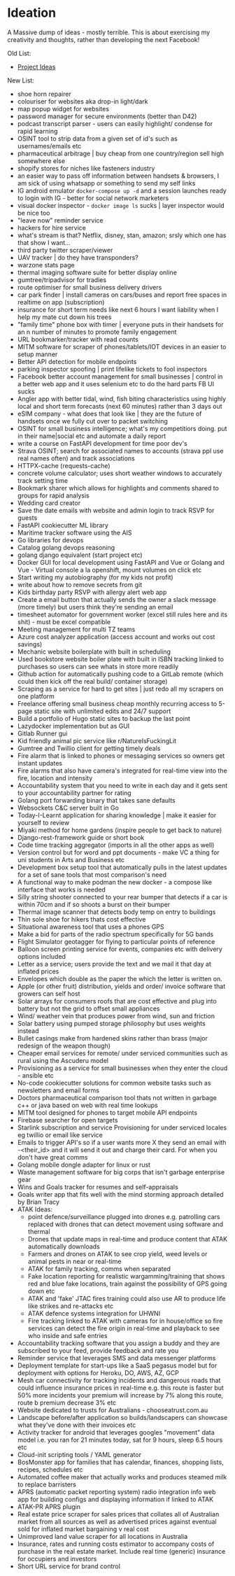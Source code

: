 # Ideation

A Massive dump of ideas - mostly terrible. This is about exercising my creativity 
and thoughts, rather than developing the next Facebook!

Old List: 

- [Project Ideas](Project-Ideas)

New List:

- shoe horn repairer
- colouriser for websites aka drop-in light/dark
- map popup widget for websites
- password manager for secure environments (better than D42)
- podcast transcript parser - users can easily highlight/ condense for rapid learning
- OSINT tool to strip data from a given set of id's such as usernames/emails etc
- pharmaceutical arbitrage | buy cheap from one country/region sell high somewhere else
- shopify stores for niches like fasteners industry
- an easier way to pass off information between handsets & browsers, I am sick of using whatsapp or something to send my self links
- IG android emulator `docker-compose up -d` and a session launches ready to login with IG - better for social network marketers
- visual docker inspector - `docker image ls` sucks | layer inspector would be nice too
- "leave now" reminder service
- hackers for hire service
- what's stream is that? Netflix, disney, stan, amazon; srsly which one has that show I want...
- third party twitter scraper/viewer
- UAV tracker | do they have transponders?
- warzone stats page
- thermal imaging software suite for better display online
- gumtree/tripadvisor for tradies
- route optimiser for small business delivery drivers
- car park finder | install cameras on cars/buses and report free spaces in realtime on app (subscription)
- insurance for short term needs like next 6 hours I want liability when I help my mate cut down his trees
- "family time" phone box with timer | everyone puts in their handsets for an n number of minutes to promote family engagement
- URL bookmarker/tracker with read counts
- MITM software for scraper of phones/tablets/IOT devices in an easier to setup manner
- Better API detection for mobile endpoints
- parking inspector spoofing | print lifelike tickets to fool inspectors
- Facebook better account management for small businesses | control in a better web app and it uses selenium etc to do the hard parts FB UI sucks
- Angler app with better tidal, wind, fish biting characteristics using highly local and short term forecasts (next 60 minutes) rather than 3 days out
- eSIM company - what does that look like | they are the future of handsets once we fully cut over to packet switching
- OSINT for small business intelligence; what's my competitiors doing. put in their name|social etc and automate a daily report
- write a course on FastAPI development for time poor dev's
- Strava OSINT; search for associated names to accounts (strava ppl use real names often) and track associations
- HTTPX-cache (requests-cache)
- concrete volume calculator; uses short weather windows to accurately track setting time 
- Bookmark sharer which allows for highlights and comments shared to groups for rapid analysis
- Wedding card creator
- Save the date emails with website and admin login to track RSVP for guests
- FastAPI cookiecutter ML library
- Maritime tracker software using the AIS
- Go libraries for devops
- Catalog golang devops reasoning
- golang django equivalent (start project etc)
- Docker GUI for local development using FastAPI and Vue or Golang and Vue - Virtual console a la openshift, mount volumes on click etc
- Start writing my autobiography (for my kids not profit)
- write about how to remove secrets from git
- Kids birthday party RSVP with allergy alert web app
- Create a email button that actually sends the owner a slack message (more timely) but users think they're sending an email
- timesheet automator for government worker (excel still rules here and its shit) - must be excel compatible
- Meeting management for multi TZ teams
- Azure cost analyzer application (access account and works out cost savings)
- Mechanic website boilerplate with built in scheduling
- Used bookstore website boiler plate with built in ISBN tracking linked to purchases so users can see whats in store more readily
- Github action for automatically pushing code to a GitLab remote (which could then kick off the real build/ container storage)
- Scraping as a service for hard to get sites | just redo all my scrapers on one platform
- Freelance offering small business cheap monthly recurring access to 5-page static site with unlimited edits and 24/7 support
- Build a portfolio of Hugo static sites to backup the last point
- Lazydocker implementation but as GUI
- Gitlab Runner gui
- Kid friendly animal pic service like r/NatureIsFuckingLit
- Gumtree and Twillio client for getting timely deals
- Fire alarm that is linked to phones or messaging services so owners get instant updates
- Fire alarms that also have camera's integrated for real-time view into the fire, location and intensity
- Accountability system that you need to write in each day and it gets sent to your accountability partner for rating
- Golang port forwarding binary that takes sane defaults
- Websockets C&C server built in Go
- Today-I-Learnt application for sharing knowledge | make it easier for yourself to review
- Miyaki method for home gardens (inspire people to get back to nature)
- Django-rest-framework guide or short book
- Code time tracking aggregator (imports in all the other apps as well)
- Version control but for word and ppt documents - make VC a thing for uni students in Arts and Business etc
- Development box setup tool that automatically pulls in the latest updates for a set of sane tools that most comparison's need
- A functional way to make podman the new docker - a compose like interface that works is needed
- Silly string shooter connected to your rear bumper that detects if a car is within 70cm and if so shoots a burst on their bumper
- Thermal image scanner that detects body temp on entry to buildings 
- Thin sole shoe for hikers thats cost effective
- Situational awareness tool that uses a phones GPS
- Make a bid for parts of the radio spectrum specifically for 5G bands
- Flight Simulator geotagger for flying to particular points of reference
- Balloon screen printing service for events, companies etc with delivery options included
- Letter as a service; users provide the text and we mail it that day at inflated prices
- Envelopes which double as the paper the which the letter is written on.
- Apple (or other fruit) distribution, yields and order/ invoice software that growers can self host
- Solar arrays for consumers roofs that are cost effective and plug into battery but not the grid to offset small appliances
- Wind/ weather vein that produces power from wind, sun and friction
- Solar battery using pumped storage philosophy but uses weights instead
- Bullet casings make from hardened skins rather than brass (major redesign of the weapon though)
- Cheaper email services for remote/ under serviced communities such as rural using the Ascuderu model
- Provisioning as a service for small businesses when they enter the cloud - ansible etc
- No-code cookiecutter solutions for common website tasks such as newsletters and email forms
- Doctors pharmaceutical comparison tool thats not written in garbage c++ or java based on web with real time lookups
- MITM tool designed for phones to target mobile API endpoints
- Firebase searcher for open targets
- Starlink subscription and service Provisioning for under serviced locales eg twillio or email like service
- Emails to trigger API's so if a user wants more X they send an email with <string>-<their_id> and it will send it out and charge their card. For when you don't have great comms
- Golang mobile dongle adapter for linux or rust
- Waste management software for big corps that isn't garbage enterprise gear
- Wins and Goals tracker for resumes and self-appraisals 
- Goals writer app that fits well with the mind storming approach detailed by Brian Tracy
- ATAK Ideas:
  - point defence/surveillance plugged into drones e.g. patrolling cars replaced with drones that can detect movement using software and thermal
  - Drones that update maps in real-time and produce content that ATAK automatically downloads
  - Farmers and drones on ATAK to see crop yield, weed levels or animal pests in near or real-time
  - ATAK for family tracking, comms when separated
  - Fake location reporting for realistic wargamming/training that shows red and blue fake locations, train against the possibility of GPS going down etc
  - ATAK and 'fake' JTAC fires training could also use AR to produce life like strikes and re-attacks etc
  - ATAK defence systems integration for UHWNI
  - Fire tracking linked to ATAK with cameras for in house/office so fire services can detect the fire origin in real-time and playback to see who inside and safe entries
- Accountability tracking software that you assign a buddy and they are subscribed to your feed, provide feedback and rate you
- Reminder service that leverages SMS and data messenger platforms
- Deployment template for start-ups like a SaaS pegasus model but for deployment with options for Heroku, DO, AWS, AZ, GCP
- Mesh car connectivity for tracking incidents and dangerous roads that could influence insurance prices in real-time e.g. this route is faster but 50% more incidents your premium will increase by 7% along this route, route b premium decrease 3% etc
- Website dedicated to trusts for Australians - chooseatrust.com.au
- Landscape before/after application so builds/landscapers can showcase what they've done with their invoices etc
- Activity tracker for android that leverages googles "movement" data model i.e. you ran for 21 minutes today, sat for 9 hours, sleep 6.5 hours etc
- Cloud-init scripting tools / YAML generator
- BosMonster app for families that has calendar, finances, shopping lists, recipes, schedules etc
- Automated coffee maker that actually works and produces steamed milk to replace barristers
- APRS (automatic packet reporting system) radio integration info web app for building configs and displaying information if linked to ATAK
- ATAK-PR APRS plugin
- Real estate price scraper for sales prices that collates all of Australian market from all sources as well as advertised prices against eventual sold for inflated market bargaining v real cost
- Unimproved land value scraper for all locations in Australia
- Insurance, rates and running costs estimator to accompany costs of purchase in the real estate market. Include real time (generic) insurance for occupiers and investors
- Short URL service for brand control 
